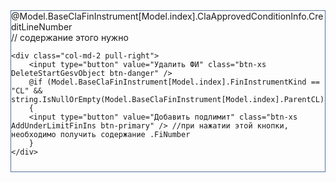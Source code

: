 <div class="col-md-12 table object" style="border: 1px solid #4F7199; padding-bottom:10px;">
    <div class="row">
        <div class="col-md-12 FiNumber">@Model.BaseClaFinInstrument[Model.index].ClaApprovedConditionInfo.CreditLineNumber</div> // содержание этого нужно 
    </div>

    <div class="col-md-2 pull-right">
        <input type="button" value="Удалить ФИ" class="btn-xs DeleteStartGesvObject btn-danger" />
        @if (Model.BaseClaFinInstrument[Model.index].FinInstrumentKind == "CL" && string.IsNullOrEmpty(Model.BaseClaFinInstrument[Model.index].ParentCL))
        {
        <input type="button" value="Добавить подлимит" class="btn-xs AddUnderLimitFinIns btn-primary" /> //при нажатии этой кнопки, необходимо получить содержание .FiNumber
        }
    </div>
</div>
